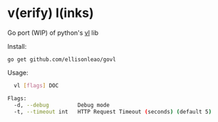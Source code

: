 v(erify) l(inks)
===============

Go port (WIP) of python's [vl](https://github.com/ellisonleao/vl) lib

Install:

```
go get github.com/ellisonleao/govl
```

Usage:

```bash
  vl [flags] DOC

Flags:
  -d, --debug         Debug mode
  -t, --timeout int   HTTP Request Timeout (seconds) (default 5)
```
